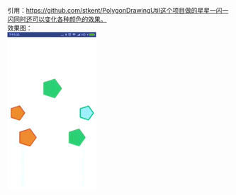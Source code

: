 引用：https://github.com/stkent/PolygonDrawingUtil这个项目做的星星一闪一闪同时还可以变化各种颜色的效果。</br>
效果图：</br>
![image](https://github.com/yikunlan/PolygonDrawingUtil-master/blob/master/3.gif)
